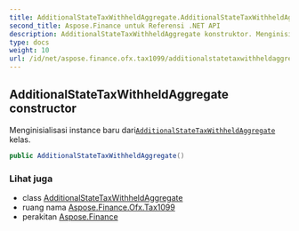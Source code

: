 ```yaml
---
title: AdditionalStateTaxWithheldAggregate.AdditionalStateTaxWithheldAggregate
second_title: Aspose.Finance untuk Referensi .NET API
description: AdditionalStateTaxWithheldAggregate konstruktor. Menginisialisasi instance baru dariAdditionalStateTaxWithheldAggregate kelas.
type: docs
weight: 10
url: /id/net/aspose.finance.ofx.tax1099/additionalstatetaxwithheldaggregate/additionalstatetaxwithheldaggregate/
---
```

## AdditionalStateTaxWithheldAggregate constructor

Menginisialisasi instance baru dari[`AdditionalStateTaxWithheldAggregate`](../) kelas.

```csharp
public AdditionalStateTaxWithheldAggregate()
```

### Lihat juga

* class [AdditionalStateTaxWithheldAggregate](../)
* ruang nama [Aspose.Finance.Ofx.Tax1099](../../additionalstatetaxwithheldaggregate/)
* perakitan [Aspose.Finance](../../../)


